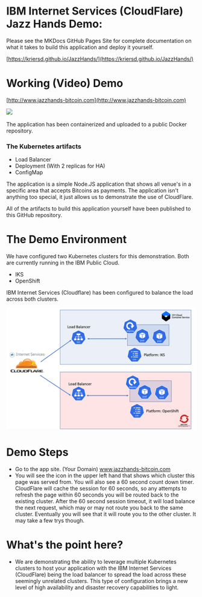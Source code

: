 # IBM Internet Services (CloudFlare) Jazz Hands Demo:

Please see the MKDocs GitHub Pages Site for complete documentation on what it takes to build this application and deploy it yourself.  

[https://kriersd.github.io/JazzHands/](https://kriersd.github.io/JazzHands/)


# Working (Video) Demo

[http://www.jazzhands-bitcoin.com](http://www.jazzhands-bitcoin.com)

![](public/images/site.png)

The application has been containerized and uploaded to a public Docker repository.

### The Kubernetes artifacts

* Load Balancer
* Deployment (With 2 replicas for HA)
* ConfigMap

The application is a simple Node.JS application that shows all venue's in a specific area that accepts Bitcoins as payments. The application isn't anything too special, it just allows us to demonstrate the use of CloudFlare.

All of the artifacts to build this application yourself have been published to this GitHub repository.

# The Demo Environment

We have configured two Kubernetes clusters for this demonstration. Both are currently running in the IBM Public Cloud.

* IKS
* OpenShift


IBM Internet Services (Cloudflare) has been configured to balance the load across both clusters.

![](public/images/env.png)

# Demo Steps

* Go to the app site. (Your Domain) www.jazzhands-bitcoin.com
* You will see the icon in the upper left hand that shows which cluster this page was served from. You will also see a 60 second count down timer. CloudFlare will cache the session for 60 seconds, so any attempts to refresh the page within 60 seconds you will be routed back to the existing cluster. After the 60 second session timeout, it will load balance the next request, which may or may not route you back to the same cluster. Eventually you will see that it will route you to the other cluster. It may take a few trys though.

# What's the point here?

* We are demonstrating the ability to leverage multiple Kubernetes clusters to host your application with the IBM Internet Services (CloudFlare) being the load balancer to spread the load across these seemingly unrelated clusters. This type of configuration brings a new level of high availability and disaster recovery capabilities to light.  
